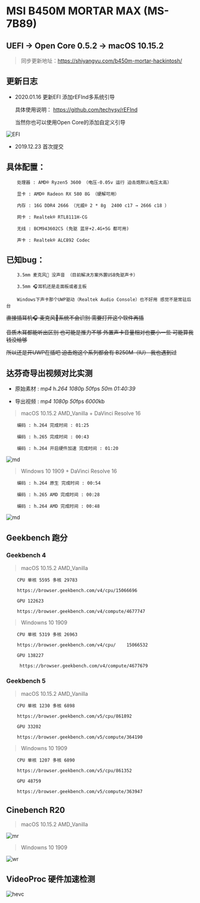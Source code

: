 # MSI B450M MORTAR MAX (MS-7B89)

## UEFI → Open Core 0.5.2 → macOS 10.15.2

> 同步更新地址：https://shiyangyu.com/b450m-mortar-hackintosh/

## 更新日志

 + 2020.01.16 更新EFI 添加rEFInd多系统引导
 
      具体使用说明： https://github.com/techysy/rEFInd
        
      当然你也可以使用Open Core的添加自定义引导

  ![EFI](/ScreenShot/EFI.jpg) 

 + 2019.12.23 首次提交
        
## 具体配置：

        处理器 : AMD® Ryzen5 3600 （电压-0.05v 运行 迫击炮默认电压太高）
 
        显卡 : AMD® Radeon RX 580 8G （硬解可用）
    
        内存 : 16G DDR4 2666 （光威® 2 * 8g  2400 c17 → 2666 c18 ）
        
        网卡 : Realtek® RTL8111H-CG
        
        无线 : BCM943602CS (免驱 蓝牙+2.4G+5G 都可用)

        声卡 : Realtek® ALC892 Codec
    
## 已知bug：

        3.5mm 麦克风🎤 没声音 （目前解决方案外置USB免驱声卡）

        3.5mm 🎧耳机还是走面板或者主板

        Windows下声卡那个UWP驱动（Realtek Audio Console）也不好用 感觉不是常驻后台 
        
  ~~直接插耳机🎧 麦克风🎤系统不会识别 需要打开这个软件再插~~

  ~~音质木耳都能听出区别 也可能是推力不够 外置声卡音量相对也要小一些 可能算我钱没给够~~
  
  ~~所以还是开UWP在插吧 迫击炮这个系列都会有 B250M（IU） 我也遇到过~~
  
## 达芬奇导出视频对比实测

   + 原始素材 : mp*4* h.*264* *1080*p *50*fps *50*m *01:40:39*
    
   + 导出视频 : mp*4* *1080*p *50*fps *6000*kb 

> macOS 10.15.2 AMD_Vanilla + DaVinci Resolve 16
   
        编码 : h.264 完成时间 : 01:25

        编码 : h.265 完成时间 : 00:43

        编码 : h.264 开启硬件加速 完成时间 : 01:20
        
![md](/Screenshot/macOS_达芬奇导出页面.jpg)
    
> Windows 10 1909 + DaVinci Resolve 16
      
        编码 : h.264 原生 完成时间 : 00:54

        编码 : h.265 AMD 完成时间 : 00:28

        编码 : h.264 AMD 完成时间 : 00:48

![md](/Screenshot/Windows_达芬奇导出页面.png)

## Geekbench 跑分

### Geekbench 4 

> macOS 10.15.2 AMD_Vanilla
            
        CPU 单核 5595 多核 29783  

        https://browser.geekbench.com/v4/cpu/15066696

        GPU 122623   
        
        https://browser.geekbench.com/v4/compute/4677747

> Windowns 10 1909

        CPU 单核 5319 多核 26963  
        
        https://browser.geekbench.com/v4/cpu/    15066532

        GPU 138227
        
         https://browser.geekbench.com/v4/compute/4677679

### Geekbench 5
    
> macOS 10.15.2 AMD_Vanilla

        CPU 单核 1230 多核 6898 
          
        https://browser.geekbench.com/v5/cpu/861892

        GPU 33202 
            
        https://browser.geekbench.com/v5/compute/364190

> Windowns 10 1909

        CPU 单核 1207 多核 6890 
            
        https://browser.geekbench.com/v5/cpu/861352
    
        GPU 48759 
            
        https://browser.geekbench.com/v5/compute/363947

## Cinebench R20  

> macOS 10.15.2 AMD_Vanilla

![mr](/screenshot/macOS_Cinebench_R20_跑分结果.jpg)


> Windowns 10 1909

![wr](/screenshot/Windows_Cinebench_R20_跑分结果.png)

## VideoProc 硬件加速检测

![hevc](/screenshot/videoproc_硬解.jpg)